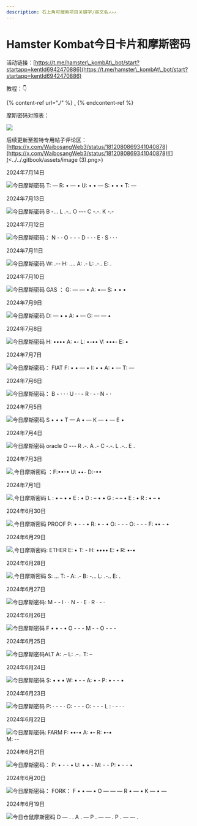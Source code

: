 ```yaml
---
description: 右上角可搜索项目关键字/英文名↗↗↗
---
```


# Hamster Kombat今日卡片和摩斯密码

活动链接：[https://t.me/hamster\_kombAt\_bot/start?startapp=kentId6942470886](https://t.me/hamster\_kombAt\_bot/start?startapp=kentId6942470886)

教程：👇

{% content-ref url="./" %}
[.](./)
{% endcontent-ref %}



摩斯密码对照表：

![](<../../.gitbook/assets/image (456).png>)



后续更新至推特专用帖子评论区：[https://x.com/WaibosangWeb3/status/1812080869341040878](https://x.com/WaibosangWeb3/status/1812080869341040878)![](<../../.gitbook/assets/image (3).png>)



2024年7月14日

![](<../../.gitbook/assets/image (512).png>)今日摩斯密码 T: — R: • — • U: • • — S: • • • T: —



2024年7月13日

![](<../../.gitbook/assets/image (510).png>)今日摩斯密码 B -... L .-.. O --- C -.-. K -.-



2024年7月12日

![](<../../.gitbook/assets/image (1) (1) (1) (1).png>)今日摩斯密码： N - · O - - - D - · · E · S · · ·



2024年7月11日

![](<../../.gitbook/assets/image (1) (1) (1) (1) (1).png>)今日摩斯密码 W: .-- H: .... A: .- L: .-.. E: .



2024年7月10日

![](<../../.gitbook/assets/image (1) (1) (1) (1) (1) (1) (1) (1).png>)今日摩斯密码 GAS ： G: — — •   A:   •—  S:   • • •



2024年7月9日

![](<../../.gitbook/assets/image (495).png>)今日摩斯密码 D: — • • A: • — G: — — •



2024年7月8日

![](<../../.gitbook/assets/image (470).png>)今日摩斯密码 H: •••• A: •- L: •-•• V: •••- E: •



2024年7月7日

![](<../../.gitbook/assets/image (469).png>)今日摩斯密码： FIAT F: • • — • I: • • A: • — T: —



2024年7月6日

![](<../../.gitbook/assets/image (468).png>)今日摩斯密码： B - · · · U · · - R · - · N - ·



2024年7月5日

![](<../../.gitbook/assets/image (4) (1) (1).png>)今日摩斯密码 S  • • • T  — A  • — K  — • — E  •



2024年7月4日

![](<../../.gitbook/assets/image (1) (1) (1) (1) (1) (1) (1) (1) (1) (1) (1) (1) (1) (1).png>)今日摩斯密码 oracle O --- R .-. A .- C -.-. L .-.. E .



2024年7月3日

![](<../../.gitbook/assets/image (453).png>),今日摩斯密码 ：F:••-• U: ••- D:-••



2024年7月1日

![](<../../.gitbook/assets/image (454).png>),今日摩斯密码 L : • – • • E : • D : – • • G : – – • E : • R : • – •



2024年6月30日

![](<../../.gitbook/assets/image (3) (1) (1) (1) (1) (1).png>),今日摩斯密码 PROOF P: • - - • R: • - • O: - - - O: - - - F: •• - •



2024年6月29日

![](<../../.gitbook/assets/image (1) (1) (1) (1) (1) (1) (1) (1) (1) (1) (1) (1) (1) (1) (1) (1) (1).png>),今日摩斯密码: ETHER E: • T: - H: •••• E: • R: •-•



2024年6月28日

![](<../../.gitbook/assets/image (2) (1) (1) (1) (1) (1) (1) (1) (1).png>),今日摩斯密码 S: ... T: - A: .- B: -... L: .-.. E: .



2024年6月27日

![](<../../.gitbook/assets/image (3) (1) (1) (1) (1) (1) (1).png>)今日摩斯密码: M - - I · · N  - · E · R · - ·



2024年6月26日

![](<../../.gitbook/assets/image (4) (1) (1) (1).png>)今日摩斯密码 F • • - • O - - - M - - O - - -



2024年6月25日

![](<../../.gitbook/assets/image (5) (1) (1).png>)今日摩斯密码ALT A: .– ​L: .–.. ​T: –



2024年6月24日

![](<../../.gitbook/assets/image (6) (1) (1).png>)今日摩斯密码 S: • • • W: • - - A: • - P: • - - •



2024年6月23日

![](<../../.gitbook/assets/image (7) (1).png>)今日摩斯密码 P:  · - - · O:  - - - O:  - - - L :  · - · ·



2024年6月22日

![](<../../.gitbook/assets/image (9).png>)今日摩斯密码: FARM F: ••-• A: •- R: •-•\
M: --



2024年6月21日

![](<../../.gitbook/assets/image (10).png>)今日摩斯密码： P: • - - • U: • • - M: - - P: • - - •



2024年6月20日

![](<../../.gitbook/assets/image (11).png>)今日摩斯密码： FORK： F • • — • O — — — R • — • K — • —



2024年6月19日

![](<../../.gitbook/assets/image (12).png>)今日仓鼠摩斯密码 D — . . A . — P . — — . P . — — .

